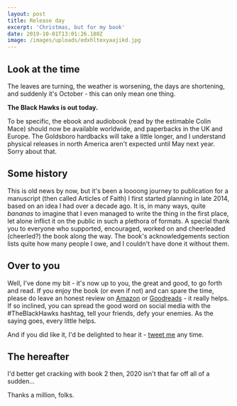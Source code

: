 ```yaml
---
layout: post
title: Release day
excerpt: 'Christmas, but for my book'
date: 2019-10-01T13:01:26.180Z
image: /images/uploads/edxhltexyaajikd.jpg
---
```

## Look at the time

The leaves are turning, the weather is worsening, the days are shortening, and suddenly it's October - this can only mean one thing.

__The Black Hawks is out today.__

To be specific, the ebook and audiobook (read by the estimable Colin Mace) should now be available worldwide, and paperbacks in the UK and Europe. The Goldsboro hardbacks will take a little longer, and I understand physical releases in north America aren't expected until May next year. Sorry about that.

## Some history

This is old news by now, but it's been a loooong journey to publication for a manuscript (then called Articles of Faith) I first started planning in late 2014, based on an idea I had over a decade ago. It is, in many ways, quite _bananas_ to imagine that I even managed to write the thing in the first place, let alone inflict it on the public in such a plethora of formats. A special thank you to everyone who supported, encouraged, worked on and cheerleaded (cheerled?) the book along the way. The book's acknowledgements section lists quite how many people I owe, and I couldn't have done it without them.

## Over to you

Well, I've done my bit - it's now up to you, the great and good, to go forth and read. If you enjoy the book (or even if not) and can spare the time, please do leave an honest review on [Amazon](https://www.amazon.co.uk/Black-Hawks-Articles-Faith-Book-ebook/dp/B07M7T79Q7) or [Goodreads](https://www.goodreads.com/book/show/44088752-the-black-hawks) - it really helps. If so inclined, you can spread the good word on social media with the #TheBlackHawks hashtag, tell your friends, defy your enemies. As the saying goes, every little helps.

And if you did like it, I'd be delighted to hear it - [tweet me](https://twitter.com/itsdavewragg) any time.

## The hereafter

I'd better get cracking with book 2 then, 2020 isn't that far off all of a sudden...

Thanks a million, folks.
